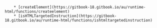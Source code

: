         * [createElement](https://gitbook-18.gitbook.io/au/runtime-html/functions/createelement)
        * [isHTMLTargetedInstruction](https://gitbook-18.gitbook.io/au/runtime-html/functions/ishtmltargetedinstruction)
